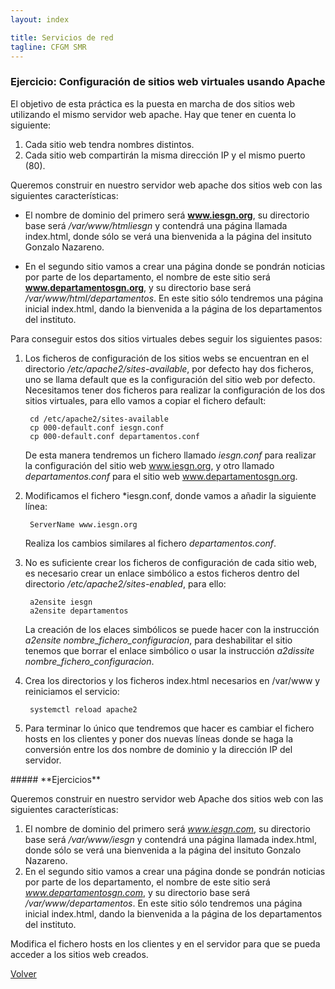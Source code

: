 ```yaml
---
layout: index

title: Servicios de red 
tagline: CFGM SMR
---
```

### Ejercicio: Configuración de sitios web virtuales usando Apache

El objetivo de esta práctica es la puesta en marcha de dos sitios web utilizando el mismo servidor web apache. Hay que tener en cuenta lo siguiente:

1. Cada sitio web tendra nombres distintos.
2. Cada sitio web compartirán la misma dirección IP y el mismo puerto (80).

Queremos construir en nuestro servidor web apache dos sitios web con las siguientes características:

* El nombre de dominio del primero será **www.iesgn.org**, su directorio base será */var/www/htmliesgn* y contendrá una página llamada index.html, donde sólo se verá una bienvenida a la página del insituto Gonzalo Nazareno.

* En el segundo sitio vamos a crear una página donde se pondrán noticias por parte de los departamento, el nombre de este sitio será **www.departamentosgn.org**, y su directorio base será */var/www/html/departamentos*. En este sitio sólo tendremos una página inicial index.html, dando la bienvenida a la página de los departamentos del instituto.

Para conseguir estos dos sitios virtuales debes seguir los siguientes pasos:

1. Los ficheros de configuración de los sitios webs se encuentran en el directorio */etc/apache2/sites-available*, por defecto hay dos ficheros, uno se llama default que es la configuración del sitio web por defecto. Necesitamos tener dos ficheros para realizar la configuración de los dos sitios virtuales, para ello vamos a copiar el fichero default:

        cd /etc/apache2/sites-available
        cp 000-default.conf iesgn.conf
        cp 000-default.conf departamentos.conf

    De esta manera tendremos un fichero llamado *iesgn.conf* para realizar la configuración del sitio web www.iesgn.org, y otro llamado *departamentos.conf* para el sitio web www.departamentosgn.org.

2. Modificamos el fichero *iesgn.conf, donde vamos a añadir la siguiente línea:

        ServerName www.iesgn.org

    Realiza los cambios similares al fichero *departamentos.conf*.

3. No es suficiente crear los ficheros de configuración de cada sitio web, es necesario crear un enlace simbólico a estos ficheros dentro del directorio */etc/apache2/sites-enabled*, para ello:

        a2ensite iesgn
        a2ensite departamentos

    La creación de los elaces simbólicos se puede hacer con la instrucción *a2ensite nombre_fichero_configuracion*, para deshabilitar el sitio tenemos que borrar el enlace simbólico o usar la instrucción *a2dissite nombre_fichero_configuracion*.

4. Crea los directorios y los ficheros index.html necesarios en /var/www y reiniciamos el servicio:

        systemctl reload apache2

5. Para terminar lo único que tendremos que hacer es cambiar el fichero hosts en los clientes y poner dos nuevas líneas donde se haga la conversión entre los dos nombre de dominio y la dirección IP del servidor.


<div class='ejercicios' markdown='1'>
##### **Ejercicios**

Queremos construir en nuestro servidor web Apache dos sitios web con las siguientes características:

1. El nombre de dominio del primero será *www.iesgn.com*, su directorio base será */var/www/iesgn* y contendrá una página llamada index.html, donde sólo se verá una bienvenida a la página del insituto Gonzalo Nazareno.
2. En el segundo sitio vamos a crear una página donde se pondrán noticias por parte de los departamento, el nombre de este sitio será *www.departamentosgn.com*, y su directorio base será */var/www/departamentos*. En este sitio sólo tendremos una página inicial index.html, dando la bienvenida a la página de los departamentos del instituto.

Modifica el fichero hosts en los clientes y en el servidor para que se pueda acceder a los sitios web creados.

</div>

[Volver](index)
